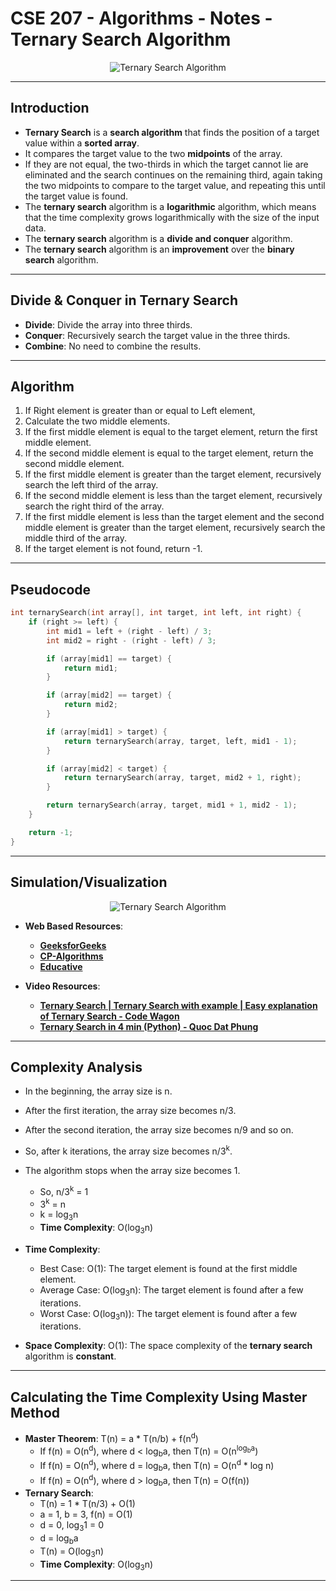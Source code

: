 # **CSE 207 - Algorithms - Notes - Ternary Search Algorithm**

<p align="center">
    <img src="https://media.geeksforgeeks.org/wp-content/uploads/ternaryS-3.png" alt="Ternary Search Algorithm"/>
</p>

---

## **Introduction**

- **Ternary Search** is a **search algorithm** that finds the position of a target value within a **sorted array**.
- It compares the target value to the two **midpoints** of the array.
- If they are not equal, the two-thirds in which the target cannot lie are eliminated and the search continues on the remaining third, again taking the two midpoints to compare to the target value, and repeating this until the target value is found.
- The **ternary search** algorithm is a **logarithmic** algorithm, which means that the time complexity grows logarithmically with the size of the input data.
- The **ternary search** algorithm is a **divide and conquer** algorithm.
- The **ternary search** algorithm is an **improvement** over the **binary search** algorithm.

---

## **Divide & Conquer in Ternary Search**

- **Divide**: Divide the array into three thirds.
- **Conquer**: Recursively search the target value in the three thirds.
- **Combine**: No need to combine the results.

---

## **Algorithm**

1. If Right element is greater than or equal to Left element,
2. Calculate the two middle elements.
3. If the first middle element is equal to the target element, return the first middle element.
4. If the second middle element is equal to the target element, return the second middle element.
5. If the first middle element is greater than the target element, recursively search the left third of the array.
6. If the second middle element is less than the target element, recursively search the right third of the array.
7. If the first middle element is less than the target element and the second middle element is greater than the target element, recursively search the middle third of the array.
8. If the target element is not found, return -1.

---

## **Pseudocode**

```cpp
int ternarySearch(int array[], int target, int left, int right) {
    if (right >= left) {
        int mid1 = left + (right - left) / 3;
        int mid2 = right - (right - left) / 3;

        if (array[mid1] == target) {
            return mid1;
        }

        if (array[mid2] == target) {
            return mid2;
        }

        if (array[mid1] > target) {
            return ternarySearch(array, target, left, mid1 - 1);
        }

        if (array[mid2] < target) {
            return ternarySearch(array, target, mid2 + 1, right);
        }

        return ternarySearch(array, target, mid1 + 1, mid2 - 1);
    }

    return -1;
}
```

---

## **Simulation/Visualization**

<p align="center">
    <img src="https://media.geeksforgeeks.org/wp-content/uploads/ternaryS-3.png" alt="Ternary Search Algorithm"/>
</p>

- **Web Based Resources**:
  - [**GeeksforGeeks**](https://www.geeksforgeeks.org/ternary-search/)
  - [**CP-Algorithms**](https://cp-algorithms.com/num_methods/ternary_search.html)
  - [**Educative**](https://www.educative.io/answers/what-is-the-ternary-search)

- **Video Resources**:
  - [**Ternary Search | Ternary Search with example | Easy explanation of Ternary Search - Code Wagon**](https://www.youtube.com/watch?v=WyWL1PBNvb8)
  - [**Ternary Search in 4 min (Python) - Quoc Dat Phung**](https://www.youtube.com/watch?v=o3HPRpbGlbI)

---

## **Complexity Analysis**

- In the beginning, the array size is n.
- After the first iteration, the array size becomes n/3.
- After the second iteration, the array size becomes n/9 and so on.
- So, after k iterations, the array size becomes n/3<sup>k</sup>.
- The algorithm stops when the array size becomes 1.
  - So, n/3<sup>k</sup> = 1
  - 3<sup>k</sup> = n
  - k = log<sub>3</sub>n
  - **Time Complexity**: O(log<sub>3</sub>n)

- **Time Complexity**:
  - Best Case: O(1): The target element is found at the first middle element.
  - Average Case: O(log<sub>3</sub>n): The target element is found after a few iterations.
  - Worst Case: O(log<sub>3</sub>n)): The target element is found after a few iterations.
- **Space Complexity**: O(1): The space complexity of the **ternary search** algorithm is **constant**.

---

## **Calculating the Time Complexity Using Master Method**

- **Master Theorem**: T(n) = a * T(n/b) + f(n<sup>d</sup>)
  - If f(n) = O(n<sup>d</sup>), where d < log<sub>b</sub>a, then T(n) = O(n<sup>log<sub>b</sub>a</sup>)
  - If f(n) = O(n<sup>d</sup>), where d = log<sub>b</sub>a, then T(n) = O(n<sup>d</sup> * log n)
  - If f(n) = O(n<sup>d</sup>), where d > log<sub>b</sub>a, then T(n) = O(f(n))
- **Ternary Search**:
  - T(n) = 1 * T(n/3) + O(1)
  - a = 1, b = 3, f(n) = O(1)
  - d = 0, log<sub>3</sub>1 = 0
  - d = log<sub>b</sub>a
  - T(n) = O(log<sub>3</sub>n)
  - **Time Complexity**: O(log<sub>3</sub>n)

---
